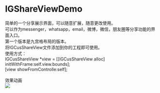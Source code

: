 # IGShareViewDemo
简单的一个分享展示界面，可以随意扩展，随意更改使用。 <br>
可以作为messenger，whatsapp，email，微博，微信，朋友圈等分享功能的界面入口。<br>
第一个版本是九宫格布局的版本。<br>
将IGCusShareView文件添加到你的工程即可使用。<br>
使用方式：<br>
IGCusShareView *view = [[IGCusShareView alloc] initWithFrame:self.view.bounds];<br>
[view showFromControlle:self];<br>
<br>
效果动画<br>
![](https://github.com/luckyxiangfeng/IGShareViewDemo/blob/master/IGShareViewDemo/shareView.gif)
